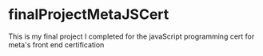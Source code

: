 # finalProjectMetaJSCert
This is my final project I completed for the javaScript programming cert for meta's front end certification 
